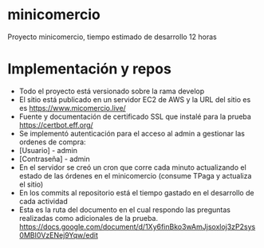 # minicomercio
Proyecto minicomercio, tiempo estimado de desarrollo 12 horas


# Implementación y repos

  - Todo el proyecto está versionado sobre la rama develop
  - El sitio está publicado en un servidor EC2  de AWS y la URL del sitio es es https://www.micomercio.live/
  - Fuente y documentación de certificado SSL que instalé para la prueba  https://certbot.eff.org/
  - Se implementó autenticación para el acceso al admin a gestionar las ordenes de compra:
  - [Usuario] - admin
  - [Contraseña] - admin
  -  En el servidor se creó un cron que corre cada minuto actualizando el estado de las órdenes en el minicomercio (consume TPaga y actualiza el sitio)
  -  En los commits al repositorio está el tiempo gastado en el desarrollo de cada actividad
  -  Esta es la ruta del documento en el cual respondo las preguntas realizadas como adicionales de la prueba.
https://docs.google.com/document/d/1Xy6finBko3wAmJjsoxloj3zP2sys0MBI0VzENej9Yqw/edit
